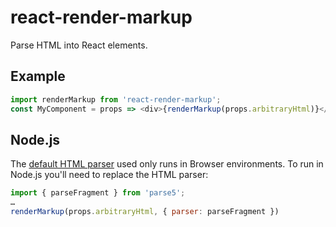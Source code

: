 # react-render-markup

Parse HTML into React elements.

## Example

```js
import renderMarkup from 'react-render-markup';
const MyComponent = props => <div>{renderMarkup(props.arbitraryHtml)}</div>;
```

## Node.js

The [default HTML parser](https://www.npmjs.com/package/dom-parse) used only runs in Browser environments. To run in Node.js you'll need to replace the HTML parser:

```js
import { parseFragment } from 'parse5';
…
renderMarkup(props.arbitraryHtml, { parser: parseFragment })
```
